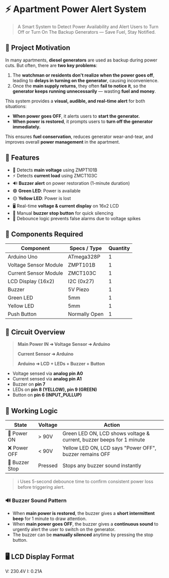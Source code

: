 # ⚡ Apartment Power Alert System

> A Smart System to Detect Power Availability and Alert Users to Turn Off or Turn On The Backup Generators — Save Fuel, Stay Notified.



## 🧠 Project Motivation

In many apartments, **diesel generators** are used as backup during power cuts. But often, there are **two key problems**:

1. The **watchman or residents don't realize when the power goes off**, leading to **delays in turning on the generator**, causing inconvenience.
2. Once the **main supply returns**, they often **fail to notice it**, so the **generator keeps running unnecessarily** — wasting **fuel and money**.

This system provides a **visual, audible, and real-time alert** for both situations:

* **When power goes OFF**, it alerts users to **start the generator.**
* **When power is restored**, it prompts users to **turn off the generator immediately.**

This ensures **fuel conservation**, reduces generator wear-and-tear, and improves overall **power management** in the apartment.


## 🚀 Features

* 🔌 Detects **main voltage** using ZMPT101B
* ⚡ Detects **current load** using ZMCT103C
* 🔊 **Buzzer alert** on power restoration (1-minute duration)
* 🟢 **Green LED**: Power is available
* 🟡 **Yellow LED**: Power is lost
* 🖥️ Real-time **voltage & current display** on 16x2 LCD
* 🔘 Manual **buzzer stop button** for quick silencing
* 🧠 Debounce logic prevents false alarms due to voltage spikes



## 🧰 Components Required

| Component             | Specs / Type  | Quantity |
| --------------------- | ------------- | -------- |
| Arduino Uno           | ATmega328P    | 1        |
| Voltage Sensor Module | ZMPT101B      | 1        |
| Current Sensor Module | ZMCT103C      | 1        |
| LCD Display (16x2)    | I2C (0x27)    | 1        |
| Buzzer                | 5V Piezo      | 1        |
| Green LED             | 5mm           | 1        |
| Yellow LED            | 5mm           | 1        |
| Push Button           | Normally Open | 1        |



## 🔧 Circuit Overview

> **Main Power IN ➜ Voltage Sensor ➜ Arduino**
>
> **Current Sensor ➜ Arduino**
>
> **Arduino ➜ LCD + LEDs + Buzzer + Button**

* Voltage sensed via **analog pin A0**
* Current sensed via **analog pin A1**
* Buzzer on **pin 7**
* LEDs on **pin 8 (YELLOW), pin 9 (GREEN)**
* Button on **pin 6 (INPUT\_PULLUP)**


## 📐 Working Logic

| State              | Voltage | Action                                                                 |
| -------------------| ------- | -----------------------------------------------------------------------|
| 🔌 Power ON       | > 90V   | Green LED ON, LCD shows voltage & current, buzzer beeps for 1 minute    |
| ❌ Power OFF      | < 90V   | Yellow LED ON, LCD says "Power OFF", buzzer remains OFF                 |
| 🔘 Buzzer Stop    | Pressed | Stops any buzzer sound instantly                                        |

> ℹ️ Uses 5-second debounce time to confirm consistent power loss before triggering alert.

### 🔊 Buzzer Sound Pattern

* When **main power is restored**, the buzzer gives a **short intermittent beep** for 1 minute to draw attention.
* When **main power goes OFF**, the buzzer gives a **continuous sound** to urgently alert the user to switch on the generator.
* The buzzer can be **manually silenced** anytime by pressing the stop button.


## 🖥️ LCD Display Format

V: 230.4V
I:  0.21A
